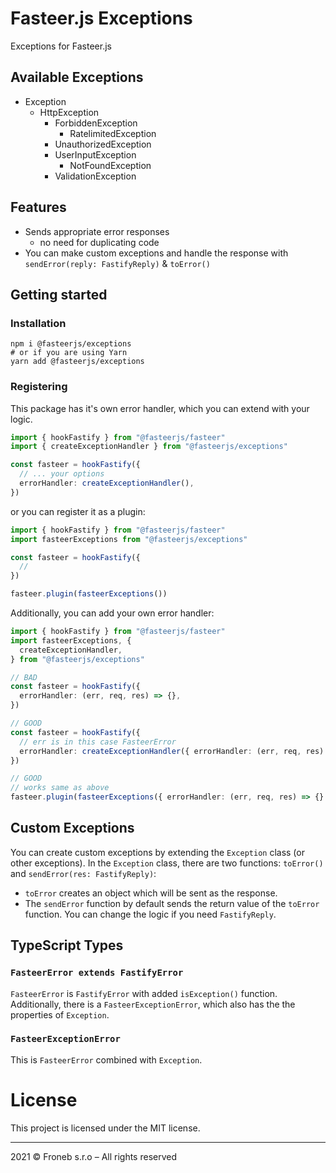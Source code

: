 # Fasteer.js Exceptions

Exceptions for Fasteer.js

## Available Exceptions

- Exception
  - HttpException
    - ForbiddenException
      - RatelimitedException
    - UnauthorizedException
    - UserInputException
      - NotFoundException
    - ValidationException

## Features

- Sends appropriate error responses
  - no need for duplicating code
- You can make custom exceptions and handle the response with `sendError(reply: FastifyReply)` & `toError()`

## Getting started

### Installation

```shell
npm i @fasteerjs/exceptions
# or if you are using Yarn
yarn add @fasteerjs/exceptions
```

### Registering

This package has it's own error handler, which you can extend with your logic.

```ts
import { hookFastify } from "@fasteerjs/fasteer"
import { createExceptionHandler } from "@fasteerjs/exceptions"

const fasteer = hookFastify({
  // ... your options
  errorHandler: createExceptionHandler(),
})
```

or you can register it as a plugin:

```ts
import { hookFastify } from "@fasteerjs/fasteer"
import fasteerExceptions from "@fasteerjs/exceptions"

const fasteer = hookFastify({
  //
})

fasteer.plugin(fasteerExceptions())
```

Additionally, you can add your own error handler:

```ts
import { hookFastify } from "@fasteerjs/fasteer"
import fasteerExceptions, {
  createExceptionHandler,
} from "@fasteerjs/exceptions"

// BAD
const fasteer = hookFastify({
  errorHandler: (err, req, res) => {},
})

// GOOD
const fasteer = hookFastify({
  // err is in this case FasteerError
  errorHandler: createExceptionHandler({ errorHandler: (err, req, res) => {} }),
})

// GOOD
// works same as above
fasteer.plugin(fasteerExceptions({ errorHandler: (err, req, res) => {} }))
```

## Custom Exceptions

You can create custom exceptions by extending the `Exception` class (or other exceptions). In the `Exception` class, there are two functions: `toError()` and `sendError(res: FastifyReply)`:

- `toError` creates an object which will be sent as the response.
- The `sendError` function by default sends the return value of the `toError` function. You can change the logic if you need `FastifyReply`.

## TypeScript Types

### `FasteerError extends FastifyError`

`FasteerError` is `FastifyError` with added `isException()` function.
Additionally, there is a `FasteerExceptionError`, which also has the the properties of `Exception`.

### `FasteerExceptionError`

This is `FasteerError` combined with `Exception`.

# License

This project is licensed under the MIT license.

<hr>

2021 &copy; Froneb s.r.o &ndash; All rights reserved

